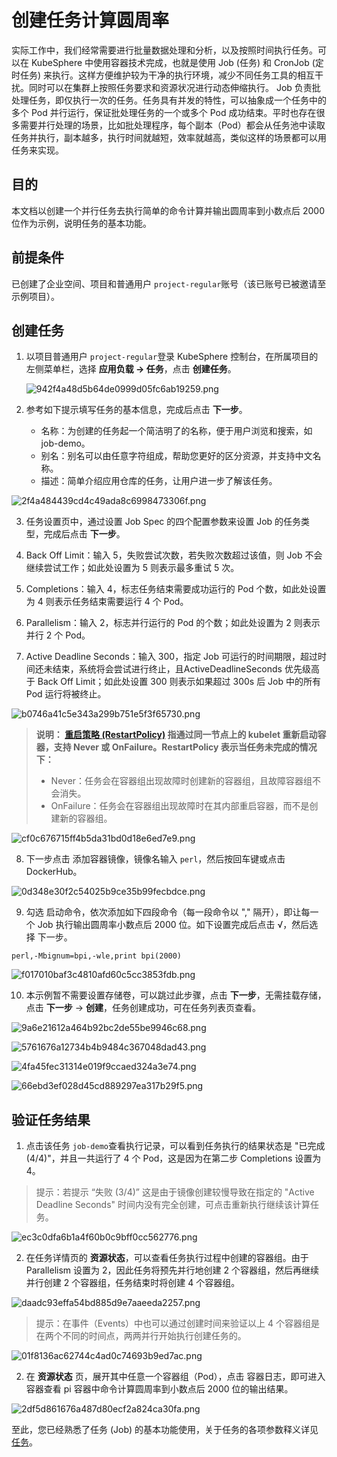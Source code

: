 # 创建任务计算圆周率

 实际工作中，我们经常需要进行批量数据处理和分析，以及按照时间执行任务。可以在 KubeSphere 中使用容器技术完成，也就是使用 Job (任务) 和 CronJob (定时任务) 来执行。这样方便维护较为干净的执行环境，减少不同任务工具的相互干扰。同时可以在集群上按照任务要求和资源状况进行动态伸缩执行。
 Job 负责批处理任务，即仅执行一次的任务。任务具有并发的特性，可以抽象成一个任务中的多个 Pod 并行运行，保证批处理任务的一个或多个 Pod 成功结束。平时也存在很多需要并行处理的场景，比如批处理程序，每个副本（Pod）都会从任务池中读取任务并执行，副本越多，执行时间就越短，效率就越高，类似这样的场景都可以用任务来实现。

 ## 目的

 本文档以创建一个并行任务去执行简单的命令计算并输出圆周率到小数点后 2000 位作为示例，说明任务的基本功能。

 ## 前提条件

 已创建了企业空间、项目和普通用户 `project-regular`账号（该已账号已被邀请至示例项目）。

 ## 创建任务

 1. 以项目普通用户 `project-regular`登录 KubeSphere 控制台，在所属项目的左侧菜单栏，选择 **应用负载 → 任务**，点击 **创建任务**。

    ![942f4a48d5b64de0999d05fc6ab19259.png](942f4a48d5b64de0999d05fc6ab19259.png)

 2. 参考如下提示填写任务的基本信息，完成后点击 **下一步**。

    - 名称：为创建的任务起一个简洁明了的名称，便于用户浏览和搜索，如 job-demo。
    - 别名：别名可以由任意字符组成，帮助您更好的区分资源，并支持中文名称。
    - 描述：简单介绍应用仓库的任务，让用户进一步了解该任务。

   ![2f4a484439cd4c49ada8c6998473306f.png](2f4a484439cd4c49ada8c6998473306f.png)

 3. 任务设置页中，通过设置 Job Spec 的四个配置参数来设置 Job 的任务类型，完成后点击 **下一步**。

 4. Back Off Limit：输入 5，失败尝试次数，若失败次数超过该值，则 Job 不会继续尝试工作；如此处设置为 5 则表示最多重试 5 次。

 5. Completions：输入 4，标志任务结束需要成功运行的 Pod 个数，如此处设置为 4 则表示任务结束需要运行 4 个 Pod。

 6. Parallelism：输入 2，标志并行运行的 Pod 的个数；如此处设置为 2 则表示并行 2 个 Pod。

 7. Active Deadline Seconds：输入 300，指定 Job 可运行的时间期限，超过时间还未结束，系统将会尝试进行终止，且ActiveDeadlineSeconds 优先级高于 Back Off Limit；如此处设置 300 则表示如果超过 300s 后 Job 中的所有 Pod 运行将被终止。

   ![b0746a41c5e343a299b751e5f3f65730.png](b0746a41c5e343a299b751e5f3f65730.png)

   > **说明： [重启策略 (RestartPolicy)](https://kubernetes.io/docs/concepts/workloads/pods/pod-lifecycle/#restart-policy) 指通过同一节点上的 kubelet 重新启动容器，支持 Never 或 OnFailure。RestartPolicy 表示当任务未完成的情况下：**
   >
   >  - Never：任务会在容器组出现故障时创建新的容器组，且故障容器组不会消失。
   >  - OnFailure：任务会在容器组出现故障时在其内部重启容器，而不是创建新的容器组。

   ![cf0c676715ff4b5da31bd0d18e6ed7e9.png](cf0c676715ff4b5da31bd0d18e6ed7e9.png)

 8. 下一步点击 添加容器镜像，镜像名输入 `perl`，然后按回车键或点击 DockerHub。

   ![0d348e30f2c54025b9ce35b99fecbdce.png](0d348e30f2c54025b9ce35b99fecbdce.png)

 9. 勾选 启动命令，依次添加如下四段命令（每一段命令以 "," 隔开），即让每一个 Job 执行输出圆周率小数点后 2000 位。如下设置完成后点击 √，然后选择 下一步。

   ```shell
   perl,-Mbignum=bpi,-wle,print bpi(2000)
   ```

   ![f017010baf3c4810afd60c5cc3853fdb.png](f017010baf3c4810afd60c5cc3853fdb.png)

 10. 本示例暂不需要设置存储卷，可以跳过此步骤，点击 **下一步**，无需挂载存储，点击 **下一步** → **创建**，任务创建成功，可在任务列表页查看。

   ![9a6e21612a464b92bc2de55be9946c68.png](9a6e21612a464b92bc2de55be9946c68.png)

   ![5761676a12734b4b9484c367048dad43.png](5761676a12734b4b9484c367048dad43.png)

   ![4fa45fec31314e019f9ccaed324a3e74.png](4fa45fec31314e019f9ccaed324a3e74.png)

![66ebd3ef028d45cd889297ea317b29f5.png](66ebd3ef028d45cd889297ea317b29f5.png)

 ## 验证任务结果

 1. 点击该任务 `job-demo`查看执行记录，可以看到任务执行的结果状态是 "已完成(4/4)"，并且一共运行了 4 个 Pod，这是因为在第二步 Completions 设置为 4。

   > 提示：若提示 “失败 (3/4)” 这是由于镜像创建较慢导致在指定的 "Active Deadline Seconds" 时间内没有完全创建，可点击重新执行继续该计算任务。

   ![ec3c0dfa6b1a4f60b0c9bff0cc562776.png](ec3c0dfa6b1a4f60b0c9bff0cc562776.png)

 2. 在任务详情页的 **资源状态**，可以查看任务执行过程中创建的容器组。由于 Parallelism 设置为 2，因此任务将预先并行地创建 2 个容器组，然后再继续并行创建 2 个容器组，任务结束时将创建 4 个容器组。

   ![daadc93effa54bd885d9e7aaeeda2257.png](daadc93effa54bd885d9e7aaeeda2257.png)

   > 提示：在事件（Events）中也可以通过创建时间来验证以上 4 个容器组是在两个不同的时间点，两两并行开始执行创建任务的。

   ![01f8136ac62744c4ad0c74693b9ed7ac.png](01f8136ac62744c4ad0c74693b9ed7ac.png)

 2. 在 **资源状态** 页，展开其中任意一个容器组（Pod），点击 容器日志，即可进入容器查看 pi 容器中命令计算圆周率到小数点后 2000 位的输出结果。

   ![2df5d861676a487d80ecf2a824ca30fa.png](2df5d861676a487d80ecf2a824ca30fa.png)

 至此，您已经熟悉了任务 (Job) 的基本功能使用，关于任务的各项参数释义详见 [任务](https://v2-1.docs.kubesphere.io/docs/zh-CN/workload/jobs/)。
